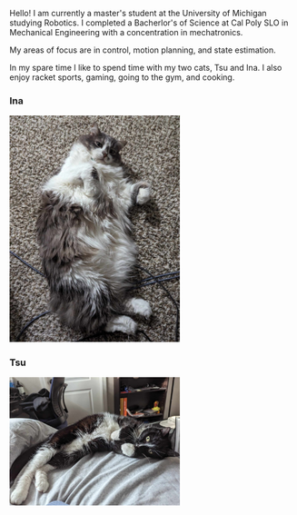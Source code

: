 <!-- ---
permalink: /
title: "About me"
excerpt: "About me"
author_profile: true
redirect_from: 
  - /about/
  - /about.html
--- -->

Hello! I am currently a master's student at the University of Michigan studying Robotics. I completed a Bacherlor's of Science at Cal Poly SLO in Mechanical Engineering with a concentration in mechatronics.

My areas of focus are in control, motion planning, and state estimation.

In my spare time I like to spend time with my two cats, Tsu and Ina. I also enjoy racket sports, gaming, going to the gym, and cooking.

### Ina
<img src="/images/Ina.jpg"
     width=300 />

### Tsu
<img src="/images/Tsu.jpg"
     width=300/>